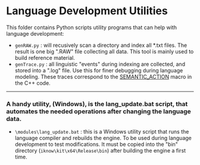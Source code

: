 # Language Development Utilities

This folder contains Python scripts utility programs that can help with language development:

- `genRAW.py` : will recusively scan a directory and index all *.txt files. The result is one big ".RAW" file collecting all data. This tool is mainly used to build reference material.
- `genTrace.py` : all linguistic "events" during indexing are collected, and stored into a ".log" file. Use this for finer debugging during language modeling. These traces correspond to the [SEMANTIC_ACTION](https://github.com/intersystems/iknow/blob/master/modules/core/src/IkIndexProcess.cpp#L37) macro in the C++ code.

---
### A handy utility, (Windows), is the lang_update.bat script, that automates the needed operations after changing the language data.

- `\modules\lang_update.bat` : this is a Windows utility script that runs the language compiler and rebuilds the engine. To be used during language development to test modifications. It must be copied into the "bin" directory (`iknow\kit\x64\Release\bin`) after building the engine a first time.
